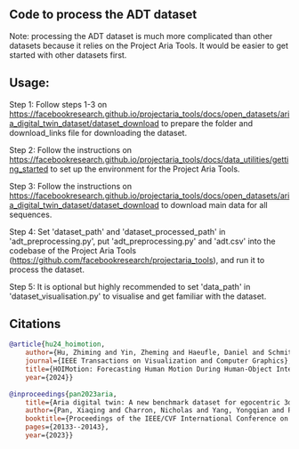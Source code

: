 ## Code to process the ADT dataset

Note: processing the ADT dataset is much more complicated than other datasets because it relies on the Project Aria Tools. It would be easier to get started with other datasets first.


## Usage:
Step 1: Follow steps 1-3 on https://facebookresearch.github.io/projectaria_tools/docs/open_datasets/aria_digital_twin_dataset/dataset_download to prepare the folder and download_links file for downloading the dataset.

Step 2: Follow the instructions on https://facebookresearch.github.io/projectaria_tools/docs/data_utilities/getting_started to set up the environment for the Project Aria Tools.

Step 3: Follow the instructions on https://facebookresearch.github.io/projectaria_tools/docs/open_datasets/aria_digital_twin_dataset/dataset_download to download main data for all sequences.

Step 4: Set 'dataset_path' and 'dataset_processed_path' in 'adt_preprocessing.py', put 'adt_preprocessing.py' and 'adt.csv' into the codebase of the Project Aria Tools (https://github.com/facebookresearch/projectaria_tools), and run it to process the dataset.

Step 5: It is optional but highly recommended to set 'data_path' in 'dataset_visualisation.py' to visualise and get familiar with the dataset.


## Citations

```bibtex
@article{hu24_hoimotion,
	author={Hu, Zhiming and Yin, Zheming and Haeufle, Daniel and Schmitt, Syn and Bulling, Andreas},
	journal={IEEE Transactions on Visualization and Computer Graphics}, 
	title={HOIMotion: Forecasting Human Motion During Human-Object Interactions Using Egocentric 3D Object Bounding Boxes}, 
	year={2024}}
	
@inproceedings{pan2023aria,
	title={Aria digital twin: A new benchmark dataset for egocentric 3d machine perception},
	author={Pan, Xiaqing and Charron, Nicholas and Yang, Yongqian and Peters, Scott and Whelan, Thomas and Kong, Chen and Parkhi, Omkar and Newcombe, Richard and Ren, Yuheng Carl},
	booktitle={Proceedings of the IEEE/CVF International Conference on Computer Vision},
	pages={20133--20143},
	year={2023}}
```
